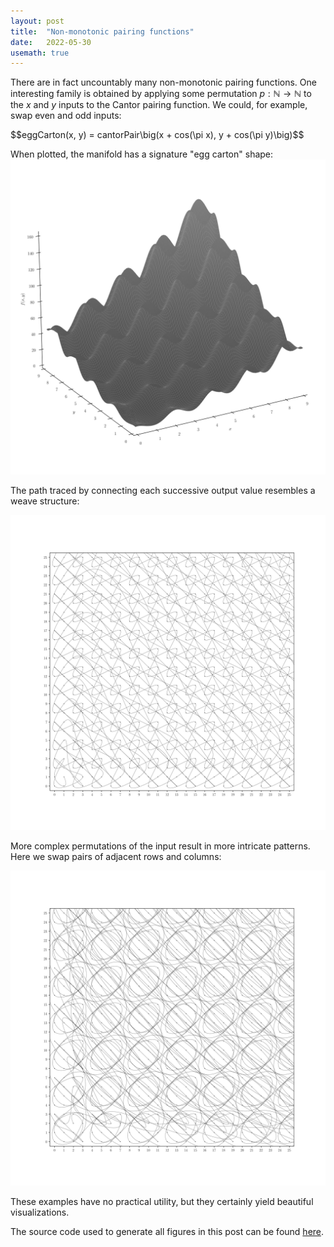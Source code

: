 ```yaml
---
layout: post
title:  "Non-monotonic pairing functions"
date:   2022-05-30 
usemath: true
---
```


There are in fact uncountably many non-monotonic pairing functions. One interesting family is obtained by applying some permutation $p : \mathbb{N} \rightarrow \mathbb{N}$ to the $x$ and $y$ inputs to the Cantor pairing function. We could, for example, swap even and odd inputs:

\$\$eggCarton(x, y) = cantorPair\big(x + cos(\pi x), y + cos(\pi y)\big)\$\$

When plotted, the manifold has a signature "egg carton" shape:
![Egg carton pairing function](/assets/images/eggcartonmanifold.svg)

The path traced by connecting each successive output value resembles a weave structure:

![Egg carton pairing function](/assets/images/eggcarton.svg)

More complex permutations of the input result in more intricate patterns. Here we swap pairs of adjacent rows and columns:

![Double egg carton pairing function](/assets/images/doubleeggcarton.svg)

These examples have no practical utility, but they certainly yield beautiful visualizations.

The source code used to generate all figures in this post can be found [here](https://github.com/willishoke/notebooks/blob/main/pairing_functions.ipynb).

